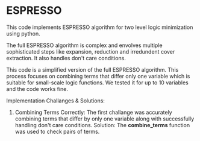 # ESPRESSO

This code implements ESPRESSO algorithm for two level logic minimization using python.

The full ESPRESSO algorithm is complex and envolves multiple sophisticated steps like expansion, reduction and irredundent cover extraction. It also handles don't care conditions.

This code is a simplified version of the full ESPRESSO algorithm. This process focuses on combining terms that differ only one variable which is suitable for small-scale logic functions. We tested it for up to 10 variables and the code works fine.

Implementation Challanges & Solutions:
1. Combining Terms Correctly: The first challange was accurately combining terms that differ by only one variable along with successfully handling don't care conditions.
   Solution: The **combine_terms** function was used to check pairs of terms. 
